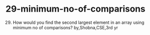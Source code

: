 # 29-minimum-no-of-comparisons
29. How would you find the second largest element in an array using minimum no of comparisons? by,Shobna,CSE,3rd yr
